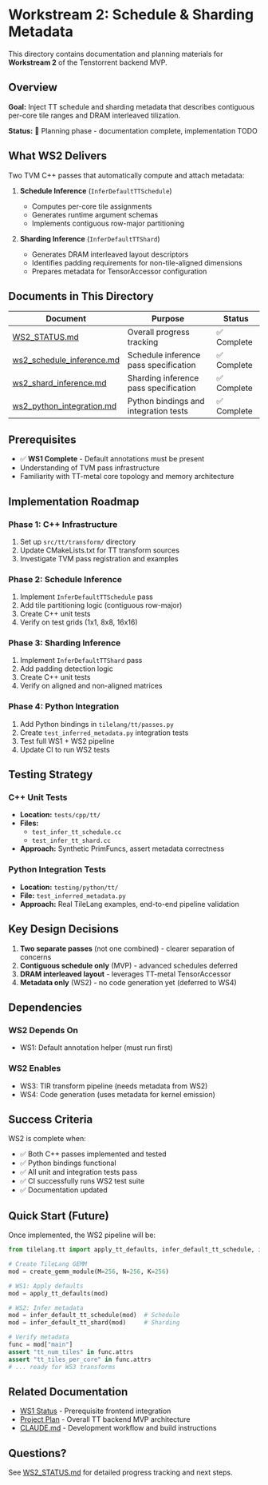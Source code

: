# Workstream 2: Schedule & Sharding Metadata

This directory contains documentation and planning materials for **Workstream 2** of the Tenstorrent backend MVP.

## Overview

**Goal:** Inject TT schedule and sharding metadata that describes contiguous per-core tile ranges and DRAM interleaved tilization.

**Status:** 📝 Planning phase - documentation complete, implementation TODO

## What WS2 Delivers

Two TVM C++ passes that automatically compute and attach metadata:

1. **Schedule Inference** (`InferDefaultTTSchedule`)
   - Computes per-core tile assignments
   - Generates runtime argument schemas
   - Implements contiguous row-major partitioning

2. **Sharding Inference** (`InferDefaultTTShard`)
   - Generates DRAM interleaved layout descriptors
   - Identifies padding requirements for non-tile-aligned dimensions
   - Prepares metadata for TensorAccessor configuration

## Documents in This Directory

| Document | Purpose | Status |
|----------|---------|--------|
| [WS2_STATUS.md](WS2_STATUS.md) | Overall progress tracking | ✅ Complete |
| [ws2_schedule_inference.md](ws2_schedule_inference.md) | Schedule inference pass specification | ✅ Complete |
| [ws2_shard_inference.md](ws2_shard_inference.md) | Sharding inference pass specification | ✅ Complete |
| [ws2_python_integration.md](ws2_python_integration.md) | Python bindings and integration tests | ✅ Complete |

## Prerequisites

- ✅ **WS1 Complete** - Default annotations must be present
- Understanding of TVM pass infrastructure
- Familiarity with TT-metal core topology and memory architecture

## Implementation Roadmap

### Phase 1: C++ Infrastructure
1. Set up `src/tt/transform/` directory
2. Update CMakeLists.txt for TT transform sources
3. Investigate TVM pass registration and examples

### Phase 2: Schedule Inference
1. Implement `InferDefaultTTSchedule` pass
2. Add tile partitioning logic (contiguous row-major)
3. Create C++ unit tests
4. Verify on test grids (1x1, 8x8, 16x16)

### Phase 3: Sharding Inference
1. Implement `InferDefaultTTShard` pass
2. Add padding detection logic
3. Create C++ unit tests
4. Verify on aligned and non-aligned matrices

### Phase 4: Python Integration
1. Add Python bindings in `tilelang/tt/passes.py`
2. Create `test_inferred_metadata.py` integration tests
3. Test full WS1 + WS2 pipeline
4. Update CI to run WS2 tests

## Testing Strategy

### C++ Unit Tests
- **Location:** `tests/cpp/tt/`
- **Files:**
  - `test_infer_tt_schedule.cc`
  - `test_infer_tt_shard.cc`
- **Approach:** Synthetic PrimFuncs, assert metadata correctness

### Python Integration Tests
- **Location:** `testing/python/tt/`
- **File:** `test_inferred_metadata.py`
- **Approach:** Real TileLang examples, end-to-end pipeline validation

## Key Design Decisions

1. **Two separate passes** (not one combined) - clearer separation of concerns
2. **Contiguous schedule only** (MVP) - advanced schedules deferred
3. **DRAM interleaved layout** - leverages TT-metal TensorAccessor
4. **Metadata only** (WS2) - no code generation yet (deferred to WS4)

## Dependencies

### WS2 Depends On
- WS1: Default annotation helper (must run first)

### WS2 Enables
- WS3: TIR transform pipeline (needs metadata from WS2)
- WS4: Code generation (uses metadata for kernel emission)

## Success Criteria

WS2 is complete when:
- ✅ Both C++ passes implemented and tested
- ✅ Python bindings functional
- ✅ All unit and integration tests pass
- ✅ CI successfully runs WS2 test suite
- ✅ Documentation updated

## Quick Start (Future)

Once implemented, the WS2 pipeline will be:

```python
from tilelang.tt import apply_tt_defaults, infer_default_tt_schedule, infer_default_tt_shard

# Create TileLang GEMM
mod = create_gemm_module(M=256, N=256, K=256)

# WS1: Apply defaults
mod = apply_tt_defaults(mod)

# WS2: Infer metadata
mod = infer_default_tt_schedule(mod)  # Schedule
mod = infer_default_tt_shard(mod)     # Sharding

# Verify metadata
func = mod["main"]
assert "tt_num_tiles" in func.attrs
assert "tt_tiles_per_core" in func.attrs
# ... ready for WS3 transforms
```

## Related Documentation

- [WS1 Status](../workstream1/WS1_STATUS.md) - Prerequisite frontend integration
- [Project Plan](../project_1.md) - Overall TT backend MVP architecture
- [CLAUDE.md](../../CLAUDE.md) - Development workflow and build instructions

## Questions?

See [WS2_STATUS.md](WS2_STATUS.md) for detailed progress tracking and next steps.
